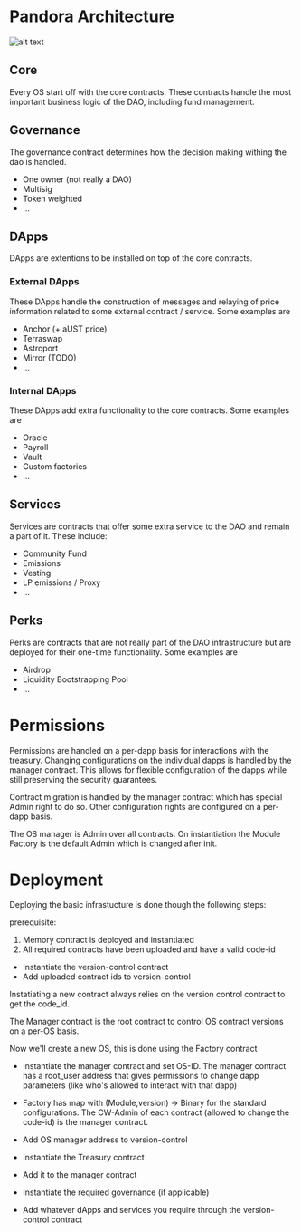 # Pandora Architecture


![alt text](https://github.com/Pandora-OS/contracts/blob/main/architecture.png?raw=true)
## Core
Every OS start off with the core contracts. These contracts handle the most important business logic of the DAO, including fund management. 

## Governance
The governance contract determines how the decision making withing the dao is handled. 
- One owner (not really a DAO)
- Multisig
- Token weighted
- ...

## DApps
DApps are extentions to be installed on top of the core contracts.
### External DApps
These DApps handle the construction of messages and relaying of price information related to some external contract / service. Some examples are
- Anchor (+ aUST price)
- Terraswap
- Astroport
- Mirror (TODO)
- ...

### Internal DApps
These DApps add extra functionality to the core contracts. Some examples are
- Oracle 
- Payroll
- Vault
- Custom factories
- ...

## Services
Services are contracts that offer some extra service to the DAO and remain a part of it. These include:
- Community Fund
- Emissions
- Vesting
- LP emissions / Proxy
- ...

## Perks
Perks are contracts that are not really part of the DAO infrastructure but are deployed for their one-time functionality. Some examples are
- Airdrop
- Liquidity Bootstrapping Pool
- ...

# Permissions
Permissions are handled on a per-dapp basis for interactions with the treasury. Changing configurations on the individual dapps is handled by the manager contract. This allows for flexible configuration of the dapps while still preserving the security guarantees. 

Contract migration is handled by the manager contract which has special Admin right to do so. Other configuration rights are configured on a per-dapp basis. 

The OS manager is Admin over all contracts. On instantiation the Module Factory is the default Admin which is changed after init. 

# Deployment
Deploying the basic infrastucture is done though the following steps:

prerequisite: 
1. Memory contract is deployed and instantiated
2. All required contracts have been uploaded and have a valid code-id

- Instantiate the version-control contract
- Add uploaded contract ids to version-control

Instatiating a new contract always relies on the version control contract to get the code_id. 

The Manager contract is the root contract to control OS contract versions on a per-OS basis.

Now we'll create a new OS, this is done using the Factory contract

- Instantiate the manager contract and set OS-ID. The manager contract has a root_user address that gives permissions to change dapp parameters (like who's allowed to interact with that dapp)

- Factory has map with (Module,version) -> Binary for the standard configurations. The CW-Admin of each contract (allowed to change the code-id) is the manager contract. 

- Add OS manager address to version-control
- Instantiate the Treasury contract
- Add it to the manager contract
- Instantiate the required governance (if applicable)
- Add whatever dApps and services you require through the version-control contract



